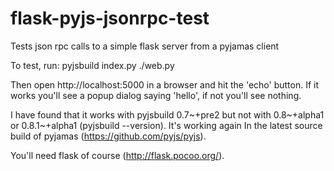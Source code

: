 flask-pyjs-jsonrpc-test
=======================

Tests json rpc calls to a simple flask server from a pyjamas client

To test, run:
pyjsbuild index.py
./web.py

Then open http://localhost:5000 in a browser and hit the 'echo' button.
If it works you'll see a popup dialog saying 'hello', if not you'll
see nothing.

I have found that it works with pyjsbuild 0.7~+pre2
but not with 0.8~+alpha1 or 0.8.1~+alpha1 (pyjsbuild --version).
It's working again In the latest source build of pyjamas
(https://github.com/pyjs/pyjs).

You'll need flask of course (http://flask.pocoo.org/).
